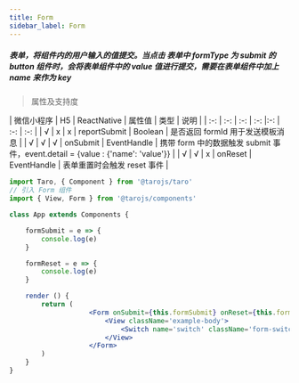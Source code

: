 ```yaml
---
title: Form
sidebar_label: Form
---
```


##### 表单，将组件内的用户输入的值提交。当点击 表单中 formType 为 submit 的 button 组件时，会将表单组件中的 value 值进行提交，需要在表单组件中加上 name 来作为 key

> 属性及支持度

| 微信小程序 | H5 | ReactNative | 属性值 | 类型 | 说明 |
| :-: | :-: | :-: | :-: |:-: | :-: | :-: |
| √ | x | x | reportSubmit | Boolean | 是否返回 formId 用于发送模板消息 |
| √ | √ | √ | onSubmit | EventHandle | 携带 form 中的数据触发 submit 事件，event.detail = {value : {'name': 'value'}} |
| √ | √ | x | onReset | EventHandle | 表单重置时会触发 reset 事件 |


```jsx
import Taro, { Component } from '@tarojs/taro'
// 引入 Form 组件
import { View, Form } from '@tarojs/components'

class App extends Components {

    formSubmit = e => {
        console.log(e)
    }

    formReset = e => {
        console.log(e)
    }

	render () {
		return (
                    <Form onSubmit={this.formSubmit} onReset={this.formReset} >
                        <View className='example-body'>
                            <Switch name='switch' className='form-switch'></Switch>
                        </View>
                    </Form>
		)
	}
}
```
